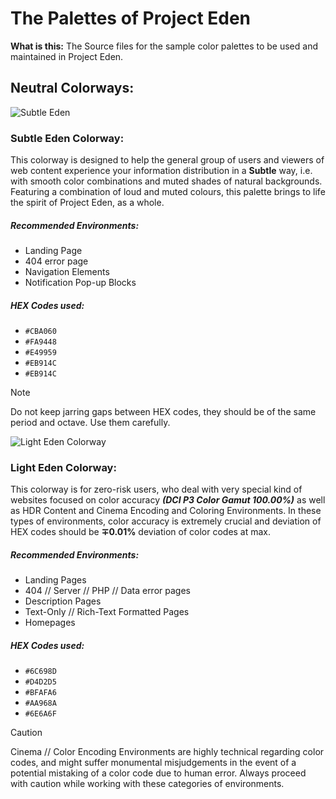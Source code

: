 # The Palettes of Project Eden
**What is this:** The Source files for the sample color palettes to be used and maintained in Project Eden.

## Neutral Colorways:

![Subtle Eden](https://github.com/Eden-by-Alfarex/palette/assets/78948152/acda42ab-27e5-466d-abc2-fe5f514f7d13)
### Subtle Eden Colorway:
This colorway is designed to help the general group of users and viewers of web content experience your information distribution in a **Subtle** way, i.e. with smooth color combinations and muted shades of natural backgrounds. Featuring a combination of loud and muted colours, this palette brings to life the spirit of Project Eden, as a whole.

##### Recommended Environments:
- Landing Page
- 404 error page
- Navigation Elements
- Notification Pop-up Blocks

##### HEX Codes used:
- `#CBA060`
- `#FA9448`
- `#E49959`
- `#EB914C`
- `#EB914C`
> [!NOTE]
> Do not keep jarring gaps between HEX codes, they should be of the same period and octave. Use them carefully.

![Light Eden Colorway](https://github.com/Eden-by-Alfarex/palette/assets/78948152/7f2c54ef-e1eb-4593-b7de-1ce697528c4b)

### Light Eden Colorway:
This colorway is for zero-risk users, who deal with very special kind of websites focused on color accuracy ***(DCI P3 Color Gamut 100.00%)*** as well as HDR Content and Cinema Encoding and Coloring Environments. In these types of environments, color accuracy is extremely crucial and deviation of HEX codes should be **∓0.01%** deviation of color codes at max.

##### Recommended Environments:
- Landing Pages
- 404 // Server // PHP // Data error pages
- Description Pages
- Text-Only // Rich-Text Formatted Pages
- Homepages

##### HEX Codes used:
- `#6C698D`
- `#D4D2D5`
- `#BFAFA6`
- `#AA968A`
- `#6E6A6F`
> [!CAUTION]
> Cinema // Color Encoding Environments are highly technical regarding color codes, and might suffer monumental misjudgements in the event of a potential mistaking of a color code due to human error. Always proceed with caution while working with these categories of environments.




